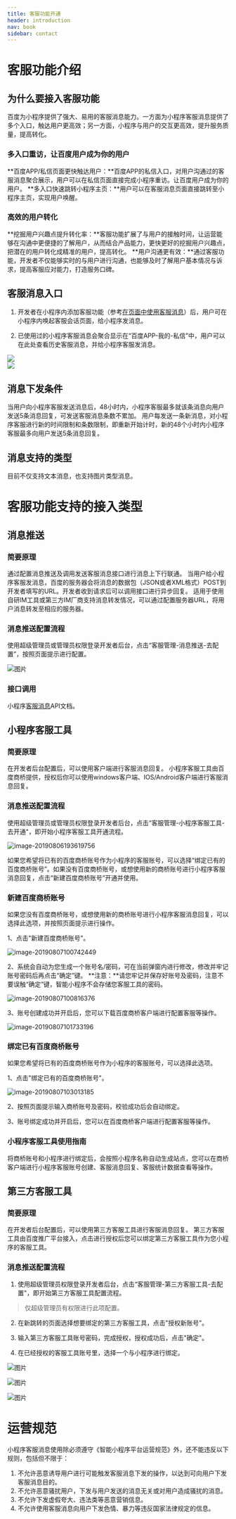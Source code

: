 ```yaml
---
title: 客服功能开通
header: introduction
nav: book
sidebar: contact
---
```


# 客服功能介绍

## 为什么要接入客服功能
百度为小程序提供了强大、易用的客服消息能力。一方面为小程序客服消息提供了多个入口，触达用户更高效；另一方面，小程序与用户的交互更高效，提升服务质量，提高转化。

### 多入口重访，让百度用户成为你的用户
**百度APP/私信页面更快触达用户：**百度APP的私信入口，对用户沟通过的客服消息聚合展示，用户可以在私信页面直接完成小程序重访。让百度用户成为你的用户。
**多入口快速跳转小程序主页：**用户可以在客服消息页面直接跳转至小程序主页，实现用户唤醒。

### 高效的用户转化
**挖掘用户兴趣点提升转化率：**客服功能扩展了与用户的接触时间，让运营能够在沟通中更便捷的了解用户，从而结合产品能力，更快更好的挖掘用户兴趣点，把潜在的用户转化成精准的用户，提高转化。
**用户沟通更有效：**通过客服功能，开发者不仅能够实时的与用户进行沟通，也能够及时了解用户基本情况与诉求，提高客服应对能力，打造服务口碑。

## 客服消息入口

1.   开发者在小程序内添加客服功能（参考[在页面中使用客服消息](http://smartprogram.baidu.com/docs/develop/serverapi/contact_api/#在页面中使用客服消息/)）后，用户可在小程序内唤起客服会话页面，给小程序发消息。

2.  已使用过的小程序客服消息会聚合显示在“百度APP-我的-私信”中，用户可以在此处查看历史客服消息，并给小程序客服发消息。

<div class="m-doc-custom-examples">
    <div class="m-doc-custom-examples-correct">
        <img src="../../img/introduction/contact/1.png">
    </div>
    <div class="m-doc-custom-examples-correct">
        <img src="../../img/introduction/contact/2.png ">
    </div>       
</div>


   

## 消息下发条件

当用户向小程序客服发送消息后，48小时内，小程序客服最多就该条消息向用户发送5条消息回复，可发送客服消息条数不累加。
用户每发送一条新消息，对小程序客服进行新的时间限制和条数限制，即重新开始计时，新的48个小时内小程序客服最多向用户发送5条消息回复。


 

## 消息支持的类型

目前不仅支持文本消息，也支持图片类型消息。



# 客服功能支持的接入类型


## 消息推送

### **简要原理** 
通过配置消息推送及调用发送客服消息接口进行消息上下行联通。
当用户给小程序客服发消息，百度的服务器会将消息的数据包（JSON或者XML格式）POST到开发者填写的URL。开发者收到请求后可以调用接口进行异步回复。
适用于使用自研IM工具或第三方IM厂商支持消息转发情况，可以通过配置服务器URL，将用户消息转发至相应的服务器。

### **消息推送配置流程** 

使用超级管理员或管理员权限登录开发者后台，点击“客服管理-消息推送-去配置”，按照页面提示进行配置。

![图片](https://smartprogram.baidu.com/docs/img/introduction/contact/3.jpg)

### **接口调用** 

小程序[客服消息](http://smartprogram.baidu.com/docs/develop/serverapi/contact_api/)API文档。

## 小程序客服工具

### **简要原理** 
在开发者后台配置后，可以使用客户端进行客服消息回复。
小程序客服工具由百度商桥提供，授权后你可以使用windows客户端、IOS/Android客户端进行客服消息回复。
### **消息推送配置流程** 

使用超级管理员或管理员权限登录开发者后台，点击“客服管理-小程序客服工具-去开通"，即开始小程序客服工具开通流程。

![image-20190806193619756](../../img/introduction/contact/小程序客服工具图1.png)


如果您希望将已有的百度商桥账号作为小程序的客服账号，可以选择“绑定已有的百度商桥账号”。如果没有百度商桥账号，或想使用新的商桥账号进行小程序客服消息回复，点击“新建百度商桥账号”开通并使用。


### 新建百度商桥账号

如果您没有百度商桥账号，或想使用新的商桥账号进行小程序客服消息回复，可以选择此选项，并按照页面提示进行操作。

1、点击"新建百度商桥账号"。

![image-20190807100742449](../../img/introduction/contact/小程序客服工具图2.png)



2、系统会自动为您生成一个账号名/密码，可在当前弹窗内进行修改，修改并牢记账号密码后再点击“确定”键。
**注意：**请您牢记并保存好账号及密码，注意不要误触“确定”键，智能小程序不会存储您客服工具的密码。


![image-20190807100816376](../../img/introduction/contact/小程序客服工具图3.png)



3、账号创建成功并开启后，您可以下载百度商桥客户端进行配置客服等操作。

![image-20190807101733196](../../img/introduction/contact/小程序客服工具图4.png)

### 绑定已有百度商桥账号

如果您希望将已有的百度商桥账号作为小程序的客服账号，可以选择此选项。

1、点击"绑定已有的百度商桥账号"。

![image-20190807103013185](../../img/introduction/contact/小程序客服工具图5.png)



2、按照页面提示输入商桥账号及密码，校验成功后会自动绑定。

3、账号绑定成功并开启后，您可以在百度商桥客户端进行配置客服等操作。



### 小程序客服工具使用指南

将商桥账号和小程序进行绑定后，会按照小程序名称自动生成站点，您可以在商桥客户端进行小程序客服账号创建、客服消息回复、客服统计数据查看等操作。

## 第三方客服工具
### **简要原理** 
在开发者后台配置后，可以使用第三方客服工具进行客服消息回复。
第三方客服工具由百度推广平台接入，点击进行授权后您可以绑定第三方客服工具作为您小程序的客服工具。
### **消息推送配置流程** 
1. 使用超级管理员权限登录开发者后台，点击“客服管理-第三方客服工具-去配置"，即开始第三方客服工具配置流程。
> 仅超级管理员有权限进行此项配置。 

2. 在新跳转的页面选择想要绑定的第三方客服工具，点击"授权新账号"。

3. 输入第三方客服工具账号密码，完成授权，授权成功后，点击"确定"。

4. 在已经授权的客服工具账号里，选择一个与小程序进行绑定。

![图片](../../img/introduction/contact/contact1.png)

![图片](../../img/introduction/contact/contact2.png)

![图片](../../img/introduction/contact/contact3.png)
 

# **运营规范**

小程序客服消息使用除必须遵守《智能小程序平台运营规范》外，还不能违反以下规则，包括但不限于：

1. 不允许恶意诱导用户进行可能触发客服消息下发的操作，以达到可向用户下发客服消息目的。
2. 不允许恶意骚扰用户，下发与用户发送的消息无关或对用户造成骚扰的消息。
3. 不允许下发虚假夸大、违法类等恶意营销信息。
4. 不允许使用客服消息向用户下发色情、暴力等违反国家法律规定的信息。


